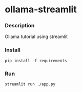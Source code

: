 # ollama-streamlit

### Description
Ollama tutorial using streamlit 

### Install
`pip install -f requirements`


### Run
`streamlit run ./app.py`
